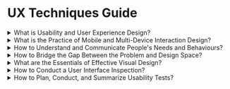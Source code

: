 # UX Techniques Guide

<div class="accordion">

<details>
  <summary>What is Usability and User Experience Design?</summary>

[Agile](ux-techniques-guide/01.what-is-usability-and-user-experience-design/agile-ux.md ':include')

[Bias](ux-techniques-guide/01.what-is-usability-and-user-experience-design/bias.md ':include')

[Design Ethics](ux-techniques-guide/01.what-is-usability-and-user-experience-design/design-ethics.md ':include')

[Emotional Design](ux-techniques-guide/01.what-is-usability-and-user-experience-design/emotional-design.md ':include')

[Hypothesis](ux-techniques-guide/01.what-is-usability-and-user-experience-design/hypothesis.md ':include')

[Outcomes](ux-techniques-guide/01.what-is-usability-and-user-experience-design/outcomes.md ':include')

[Problem Statements](ux-techniques-guide/01.what-is-usability-and-user-experience-design/problem-statements.md ':include')

[Scenario-based Design](ux-techniques-guide/01.what-is-usability-and-user-experience-design/scenario-based-design.md ':include')

[Systems Thinking](ux-techniques-guide/01.what-is-usability-and-user-experience-design/systems-thinking.md ':include')

[Usability](ux-techniques-guide/01.what-is-usability-and-user-experience-design/usability.md ':include')

[User Experience Design](ux-techniques-guide/01.what-is-usability-and-user-experience-design/user-experience-design.md ':include')

[User Interface Design](ux-techniques-guide/01.what-is-usability-and-user-experience-design/user-interface-design.md ':include')

</details>

<details>
  <summary>What is the Practice of Mobile and Multi-Device Interaction Design? </summary>

[Content Prioritization](ux-techniques-guide/02.what-is-the-practice-of-multidevice-interaction-design/content-prioritization.md ':include')

[Design Patterns](ux-techniques-guide/02.what-is-the-practice-of-multidevice-interaction-design/design-patterns.md ':include')

[Design Systems](ux-techniques-guide/02.what-is-the-practice-of-multidevice-interaction-design/design-systems.md ':include')

[Designing for Touch](ux-techniques-guide/02.what-is-the-practice-of-multidevice-interaction-design/designing-for-touch.md ':include')

[Empty States](ux-techniques-guide/02.what-is-the-practice-of-multidevice-interaction-design/empty-states.md ':include')

[Form Design](ux-techniques-guide/02.what-is-the-practice-of-multidevice-interaction-design/form-design.md ':include')

[Handling Errors](ux-techniques-guide/02.what-is-the-practice-of-multidevice-interaction-design/handling-errors.md ':include')

[HCI Laws and Cognitive Psychology](ux-techniques-guide/02.what-is-the-practice-of-multidevice-interaction-design/hci-laws.md ':include')

[Interaction Design](ux-techniques-guide/02.what-is-the-practice-of-multidevice-interaction-design/interaction-design.md ':include')

[Mobile and Multi-device Web Design](ux-techniques-guide/02.what-is-the-practice-of-multidevice-interaction-design/mobile-and-multidevice-web-design.md ':include')

[Onboarding](ux-techniques-guide/02.what-is-the-practice-of-multidevice-interaction-design/onboarding.md ':include')

[Platform Guidelines](ux-techniques-guide/02.what-is-the-practice-of-multidevice-interaction-design/platform-guidelines.md ':include')

[Responsive Web Design](ux-techniques-guide/02.what-is-the-practice-of-multidevice-interaction-design/responsive-web-design.md ':include')

</details>

<details>
  <summary>How to Understand and Communicate People's Needs and Behaviours?</summary>

[Affinity Diagrams](ux-techniques-guide/03.how-to-understand-and-communicate-peoples-needs-and-behaviours/affinity-diagrams.md ':include')

[Card Sorts](ux-techniques-guide/03.how-to-understand-and-communicate-peoples-needs-and-behaviours/card-sorts.md ':include')

[Competitive Reviews](ux-techniques-guide/03.how-to-understand-and-communicate-peoples-needs-and-behaviours/competitive-reviews.md ':include')

[Contextual Inquiry](ux-techniques-guide/03.how-to-understand-and-communicate-peoples-needs-and-behaviours/contextual-inquiry.md ':include')

[Remote Contextual Inquiry](ux-techniques-guide/03.how-to-understand-and-communicate-peoples-needs-and-behaviours/contextual-inquiry-remote.md ':include')

[Diary Studies](ux-techniques-guide/03.how-to-understand-and-communicate-peoples-needs-and-behaviours/diary-studies.md ':include')

[Empathy Maps](ux-techniques-guide/03.how-to-understand-and-communicate-peoples-needs-and-behaviours/empathy-maps.md ':include')

[Five Whys](ux-techniques-guide/03.how-to-understand-and-communicate-peoples-needs-and-behaviours/five-whys.md ':include')

[Indirect User Research](ux-techniques-guide/03.how-to-understand-and-communicate-peoples-needs-and-behaviours/user-research-indirect.md ':include')

[Interviews](ux-techniques-guide/03.how-to-understand-and-communicate-peoples-needs-and-behaviours/interviews.md ':include')

[Job Stories](ux-techniques-guide/03.how-to-understand-and-communicate-peoples-needs-and-behaviours/job-stories.md ':include')

[Personas](ux-techniques-guide/03.how-to-understand-and-communicate-peoples-needs-and-behaviours/personas.md ':include')

[Proto-Personas](ux-techniques-guide/03.how-to-understand-and-communicate-peoples-needs-and-behaviours/personas-proto.md ':include')

[Problem Framing](ux-techniques-guide/03.how-to-understand-and-communicate-peoples-needs-and-behaviours/problem-framing.md ':include')

[Story Maps](ux-techniques-guide/03.how-to-understand-and-communicate-peoples-needs-and-behaviours/story-maps.md ':include')

[Surveys](ux-techniques-guide/03.how-to-understand-and-communicate-peoples-needs-and-behaviours/surveys.md ':include')

[Task Analysis](ux-techniques-guide/03.how-to-understand-and-communicate-peoples-needs-and-behaviours/task-analysis.md ':include')

[Thematic Analysis](ux-techniques-guide/03.how-to-understand-and-communicate-peoples-needs-and-behaviours/thematic-analysis.md ':include')

[User Profiles](ux-techniques-guide/03.how-to-understand-and-communicate-peoples-needs-and-behaviours/user-profiles.md ':include')

[User Research](ux-techniques-guide/03.how-to-understand-and-communicate-peoples-needs-and-behaviours/user-research.md ':include')

[Informal (Guerilla) User Research](ux-techniques-guide/03.how-to-understand-and-communicate-peoples-needs-and-behaviours/user-research-informal.md ':include')

[User Stories](ux-techniques-guide/03.how-to-understand-and-communicate-peoples-needs-and-behaviours/user-stories.md ':include')

</details>

<details>
  <summary>How to Bridge the Gap Between the Problem and Design Space? </summary>

[Brainstorming](ux-techniques-guide/04.how-to-bridge-the-gap-between-the-problem-space-and-design-space/brainstorming.md ':include')

[Concept Maps](ux-techniques-guide/04.how-to-bridge-the-gap-between-the-problem-space-and-design-space/concept-maps.md ':include')

[Creativity](ux-techniques-guide/04.how-to-bridge-the-gap-between-the-problem-space-and-design-space/creativity.md ':include')

[Conceptual Models](ux-techniques-guide/04.how-to-bridge-the-gap-between-the-problem-space-and-design-space/conceptual-models.md ':include')

[Conceptualizing Interaction](ux-techniques-guide/04.how-to-bridge-the-gap-between-the-problem-space-and-design-space/conceptualizing-interaction.md ':include')

[Content Inventories](ux-techniques-guide/04.how-to-bridge-the-gap-between-the-problem-space-and-design-space/content-inventories.md ':include')

[Inclusive Design](ux-techniques-guide/04.how-to-bridge-the-gap-between-the-problem-space-and-design-space/inclusive-design.md ':include')

[Information Architecture](ux-techniques-guide/04.how-to-bridge-the-gap-between-the-problem-space-and-design-space/information-architecture.md ':include')

[Page Description Diagrams](ux-techniques-guide/04.how-to-bridge-the-gap-between-the-problem-space-and-design-space/page-description-diagrams.md ':include')

[Problem Reframing](ux-techniques-guide/04.how-to-bridge-the-gap-between-the-problem-space-and-design-space/problem-reframing.md ':include')

[Product Design Principles](ux-techniques-guide/04.how-to-bridge-the-gap-between-the-problem-space-and-design-space/product-design-principles.md ':include')

[Process Flows](ux-techniques-guide/04.how-to-bridge-the-gap-between-the-problem-space-and-design-space/process-flows.md ':include')

[Prototyping](ux-techniques-guide/04.how-to-bridge-the-gap-between-the-problem-space-and-design-space/prototyping.md ':include')

[Scenarios](ux-techniques-guide/04.how-to-bridge-the-gap-between-the-problem-space-and-design-space/scenarios.md ':include')

[Site Maps](ux-techniques-guide/04.how-to-bridge-the-gap-between-the-problem-space-and-design-space/site-maps.md ':include')

[Sketching](ux-techniques-guide/04.how-to-bridge-the-gap-between-the-problem-space-and-design-space/sketching.md ':include')

[Storyboards](ux-techniques-guide/04.how-to-bridge-the-gap-between-the-problem-space-and-design-space/storyboards.md ':include')

[Wireflows](ux-techniques-guide/04.how-to-bridge-the-gap-between-the-problem-space-and-design-space/wireflows.md ':include')

[Wireframes](ux-techniques-guide/04.how-to-bridge-the-gap-between-the-problem-space-and-design-space/wireframes.md ':include')

</details>

<details>
  <summary>What are the Essentials of Effective Visual Design?</summary>

[Accessibility](ux-techniques-guide/05.what-are-the-essentials-of-visual-design/accessibility.md ':include')

[Color](ux-techniques-guide/05.what-are-the-essentials-of-visual-design/color.md ':include')

[Color Tools](ux-techniques-guide/05.what-are-the-essentials-of-visual-design/color-tools.md ':include')

[Grids](ux-techniques-guide/05.what-are-the-essentials-of-visual-design/grids.md ':include')

[Hierarchy](ux-techniques-guide/05.what-are-the-essentials-of-visual-design/hierarchy.md ':include')

[Icons](ux-techniques-guide/05.what-are-the-essentials-of-visual-design/icons.md ':include')

[Interface Animation](ux-techniques-guide/05.what-are-the-essentials-of-visual-design/interface-animation.md ':include')

[Layout](ux-techniques-guide/05.what-are-the-essentials-of-visual-design/layout.md ':include')

[Microcopy](ux-techniques-guide/05.what-are-the-essentials-of-visual-design/microcopy.md ':include')  

[Motion Design](ux-techniques-guide/05.what-are-the-essentials-of-visual-design/motion-design.md ':include')

[Terminology](ux-techniques-guide/05.what-are-the-essentials-of-visual-design/terminology.md ':include')

[Typography](ux-techniques-guide/05.what-are-the-essentials-of-visual-design/typography.md ':include')

[Visual Design Principles (CRAP)](ux-techniques-guide/05.what-are-the-essentials-of-visual-design/visual-design-principles.md ':include')

[Visual Interface Design](ux-techniques-guide/05.what-are-the-essentials-of-visual-design/visual-interface-design.md ':include')

</details>

<details>
  <summary>How to Conduct a User Interface Inspection? </summary>

[Cognitive Walkthrough](ux-techniques-guide/06.how-to-conduct-a-user-interface-inspection/cognitive-walkthroughs.md ':include')

[Heuristic Evaluations](ux-techniques-guide/06.how-to-conduct-a-user-interface-inspection/heuristic-evaluations.md ':include')

</details>

<details>
  <summary>How to Plan, Conduct, and Summarize Usability Tests?</summary>

[Rapid Iterative Testing and Evaluation (RITE) Method](ux-techniques-guide/07.how-to-plan-conduct-and-summarize-usability-tests/rapid-iterative-testing-and-evaluation-method.md ':include')

[Usability Test Reports](ux-techniques-guide/07.how-to-plan-conduct-and-summarize-usability-tests/usability-test-reports.md ':include')

[Usability Test Surveys](ux-techniques-guide/07.how-to-plan-conduct-and-summarize-usability-tests/usability-test-surveys.md ':include')

[Usability Test Tasks](ux-techniques-guide/07.how-to-plan-conduct-and-summarize-usability-tests/usability-test-tasks.md ':include')

[Usability Testing](ux-techniques-guide/07.how-to-plan-conduct-and-summarize-usability-tests/usability-testing-formal.md ':include')

[Informal (Guerilla) Usability Testing](ux-techniques-guide/07.how-to-plan-conduct-and-summarize-usability-tests/usability-testing-informal.md ':include')

[Remote Usability Testing](ux-techniques-guide/07.how-to-plan-conduct-and-summarize-usability-tests/usability-testing-remote.md ':include')

</details>

</div>
